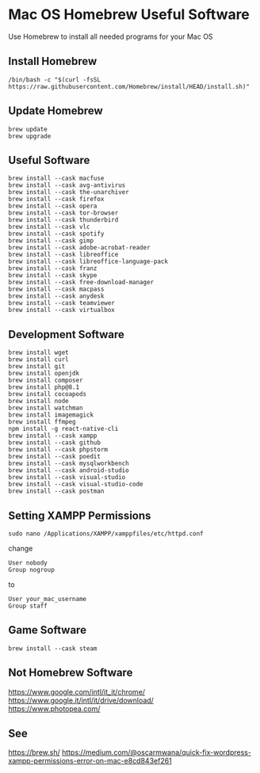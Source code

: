 # Mac OS Homebrew Useful Software
Use Homebrew to install all needed programs for your Mac OS

## Install Homebrew

```
/bin/bash -c "$(curl -fsSL https://raw.githubusercontent.com/Homebrew/install/HEAD/install.sh)"
```

## Update Homebrew

```
brew update
brew upgrade
```

## Useful Software

```
brew install --cask macfuse
brew install --cask avg-antivirus
brew install --cask the-unarchiver
brew install --cask firefox
brew install --cask opera
brew install --cask tor-browser
brew install --cask thunderbird
brew install --cask vlc
brew install --cask spotify
brew install --cask gimp
brew install --cask adobe-acrobat-reader
brew install --cask libreoffice
brew install --cask libreoffice-language-pack
brew install --cask franz
brew install --cask skype
brew install --cask free-download-manager
brew install --cask macpass
brew install --cask anydesk
brew install --cask teamviewer
brew install --cask virtualbox
```

## Development Software

```
brew install wget
brew install curl
brew install git
brew install openjdk
brew install composer
brew install php@8.1
brew install cocoapods
brew install node
brew install watchman
brew install imagemagick
brew install ffmpeg
npm install -g react-native-cli
brew install --cask xampp
brew install --cask github
brew install --cask phpstorm
brew install --cask poedit
brew install --cask mysqlworkbench
brew install --cask android-studio
brew install --cask visual-studio
brew install --cask visual-studio-code
brew install --cask postman
```

## Setting XAMPP Permissions

```
sudo nano /Applications/XAMPP/xamppfiles/etc/httpd.conf
```

change

```
User nobody
Group nogroup
```

to

```
User your_mac_username
Group staff
```

## Game Software

```
brew install --cask steam
```

## Not Homebrew Software

https://www.google.com/intl/it_it/chrome/  
https://www.google.it/intl/it/drive/download/  
https://www.photopea.com/  

## See

https://brew.sh/
https://medium.com/@oscarmwana/quick-fix-wordpress-xampp-permissions-error-on-mac-e8cd843ef261  

